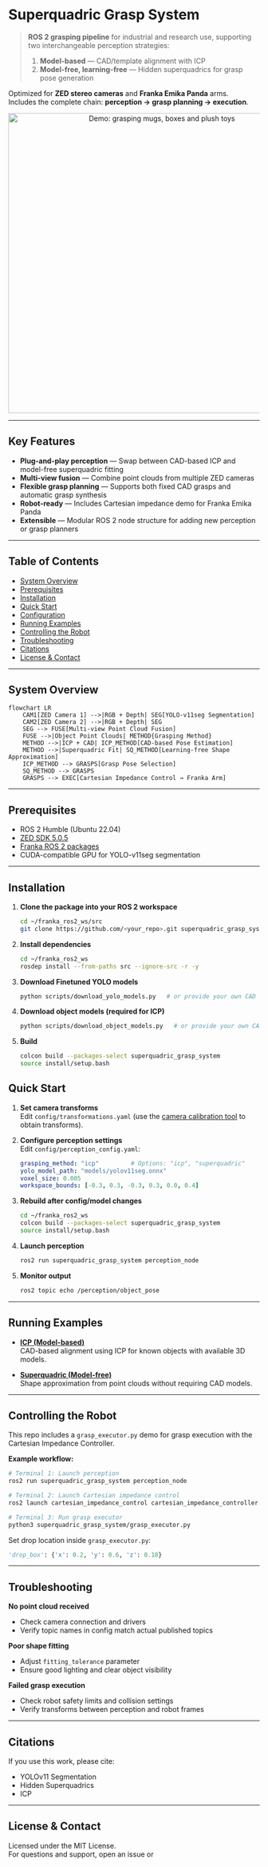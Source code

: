 # Superquadric Grasp System

> **ROS 2 grasping pipeline** for industrial and research use, supporting two interchangeable perception strategies:  
> 1. **Model-based** — CAD/template alignment with ICP  
> 2. **Model-free, learning-free** — Hidden superquadrics for grasp pose generation

Optimized for **ZED stereo cameras** and **Franka Emika Panda** arms.  
Includes the complete chain: **perception → grasp planning → execution**.

<p align="center">
  <img src="resource/grasp_demo.gif" width="600" alt="Demo: grasping mugs, boxes and plush toys"/>
</p>

---

## Key Features

- **Plug-and-play perception** — Swap between CAD-based ICP and model-free superquadric fitting  
- **Multi-view fusion** — Combine point clouds from multiple ZED cameras  
- **Flexible grasp planning** — Supports both fixed CAD grasps and automatic grasp synthesis  
- **Robot-ready** — Includes Cartesian impedance demo for Franka Emika Panda  
- **Extensible** — Modular ROS 2 node structure for adding new perception or grasp planners  

---

## Table of Contents

- [System Overview](#system-overview)
- [Prerequisites](#prerequisites)
- [Installation](#installation)
- [Quick Start](#quick-start)
- [Configuration](#configuration)
- [Running Examples](#running-examples)
- [Controlling the Robot](#controlling-the-robot)
- [Troubleshooting](#troubleshooting)
- [Citations](#citations)
- [License & Contact](#license--contact)

---

## System Overview

```mermaid
flowchart LR
    CAM1[ZED Camera 1] -->|RGB + Depth| SEG[YOLO-v11seg Segmentation]
    CAM2[ZED Camera 2] -->|RGB + Depth| SEG
    SEG --> FUSE[Multi-view Point Cloud Fusion]
    FUSE -->|Object Point Clouds| METHOD{Grasping Method}
    METHOD -->|ICP + CAD| ICP_METHOD[CAD-based Pose Estimation]
    METHOD -->|Superquadric Fit| SQ_METHOD[Learning-free Shape Approximation]
    ICP_METHOD --> GRASPS[Grasp Pose Selection]
    SQ_METHOD --> GRASPS
    GRASPS --> EXEC[Cartesian Impedance Control → Franka Arm]
```

---

## Prerequisites

- ROS 2 Humble (Ubuntu 22.04)  
- [ZED SDK 5.0.5](https://www.stereolabs.com/en-ch/developers/release)  
- [Franka ROS 2 packages](https://github.com/frankarobotics/franka_ros2)  
- CUDA-compatible GPU for YOLO-v11seg segmentation  

---

## Installation

1. **Clone the package into your ROS 2 workspace**
   ```bash
   cd ~/franka_ros2_ws/src
   git clone https://github.com/<your_repo>.git superquadric_grasp_system
   ```

2. **Install dependencies**
   ```bash
   cd ~/franka_ros2_ws
   rosdep install --from-paths src --ignore-src -r -y
   ```

3. **Download Finetuned YOLO models**
   ```bash
   python scripts/download_yolo_models.py   # or provide your own CAD files
   ```
   
4. **Download object models (required for ICP)**
   ```bash
   python scripts/download_object_models.py   # or provide your own CAD files
   ```
  
5. **Build**
   ```bash
   colcon build --packages-select superquadric_grasp_system
   source install/setup.bash
   ```

## Quick Start

1. **Set camera transforms**  
   Edit `config/transformations.yaml` (use the [camera calibration tool](https://github.com/MrGerencser/camera_calibration) to obtain transforms).

2. **Configure perception settings**  
   Edit `config/perception_config.yaml`:
   ```yaml
   grasping_method: "icp"         # Options: "icp", "superquadric"
   yolo_model_path: "models/yolov11seg.onnx"
   voxel_size: 0.005
   workspace_bounds: [-0.3, 0.3, -0.3, 0.3, 0.0, 0.4]
   ```

3. **Rebuild after config/model changes**
   ```bash
   cd ~/franka_ros2_ws
   colcon build --packages-select superquadric_grasp_system
   source install/setup.bash
   ```

4. **Launch perception**
   ```bash
   ros2 run superquadric_grasp_system perception_node
   ```

5. **Monitor output**
   ```bash
   ros2 topic echo /perception/object_pose
   ```

---

## Running Examples

- [**ICP (Model-based)**](examples/icp.md)  
  CAD-based alignment using ICP for known objects with available 3D models.

- [**Superquadric (Model-free)**](examples/superquadric.md)  
  Shape approximation from point clouds without requiring CAD models.

---

## Controlling the Robot

This repo includes a `grasp_executor.py` demo for grasp execution with the Cartesian Impedance Controller.

**Example workflow:**
```bash
# Terminal 1: Launch perception
ros2 run superquadric_grasp_system perception_node

# Terminal 2: Launch Cartesian impedance control
ros2 launch cartesian_impedance_control cartesian_impedance_controller.launch.py

# Terminal 3: Run grasp executor
python3 superquadric_grasp_system/grasp_executor.py
```

Set drop location inside `grasp_executor.py`:
```python
'drop_box': {'x': 0.2, 'y': 0.6, 'z': 0.18}
```

---

## Troubleshooting

**No point cloud received**
- Check camera connection and drivers
- Verify topic names in config match actual published topics

**Poor shape fitting**
- Adjust `fitting_tolerance` parameter
- Ensure good lighting and clear object visibility

**Failed grasp execution**
- Check robot safety limits and collision settings
- Verify transforms between perception and robot frames

---

## Citations

If you use this work, please cite:
- YOLOv11 Segmentation
- Hidden Superquadrics
- ICP

---

## License & Contact

Licensed under the MIT License.  
For questions and support, open an issue or
